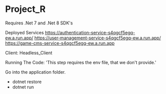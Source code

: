 # Project_R

Requires .Net 7 and .Net 8 SDK's

Deployed Services
https://authentication-service-s4qgcf5egq-ew.a.run.app/
https://user-management-service-s4qgcf5egq-ew.a.run.app/
https://game-cms-service-s4qgcf5egq-ew.a.run.app

Client:
Headless_Client 

Running The Code:
'This step requires the env file, that we don't provide.'

Go into the application folder.

* dotnet restore
* dotnet run